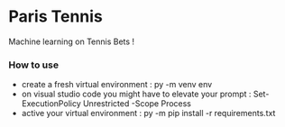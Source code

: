 # Paris Tennis

Machine learning on Tennis Bets !

### How to use
- create a fresh virtual environment : py -m venv env
- on visual studio code you might have to elevate your prompt : Set-ExecutionPolicy Unrestricted -Scope Process
- active your virtual environment : py -m pip install -r requirements.txt